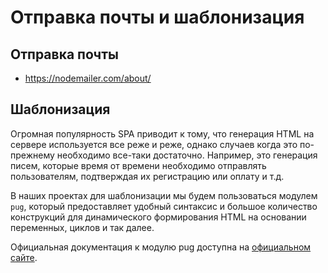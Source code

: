 # Отправка почты и шаблонизация

## Отправка почты

- https://nodemailer.com/about/

## Шаблонизация

Огромная популярность SPA приводит к тому, что генерация HTML на сервере используется все реже и 
реже, однако случаев когда это по-прежнему необходимо все-таки достаточно. Например, это генерация
писем, которые время от времени необходимо отправлять пользователям, подтверждая их регистрацию или
оплату и т.д.

В наших проектах для шаблонизации мы будем пользоваться модулем `pug`, который предоставляет удобный
синтаксис и большое количество конструкций для динамического формирования HTML на основании 
переменных, циклов и так далее.

Официальная документация к модулю pug доступна на [официальном сайте](https://pugjs.org).
